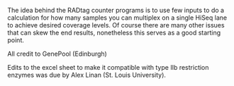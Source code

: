 The idea behind the RADtag counter programs is to use few inputs to do a calculation for how many samples you can multiplex on a single HiSeq lane to achieve desired coverage levels. Of course there are many other issues that can skew the end results, nonetheless this serves as a good starting point.

All credit to GenePool (Edinburgh)

Edits to the excel sheet to make it compatible with type IIb restriction enzymes was due by Alex Linan (St. Louis University).